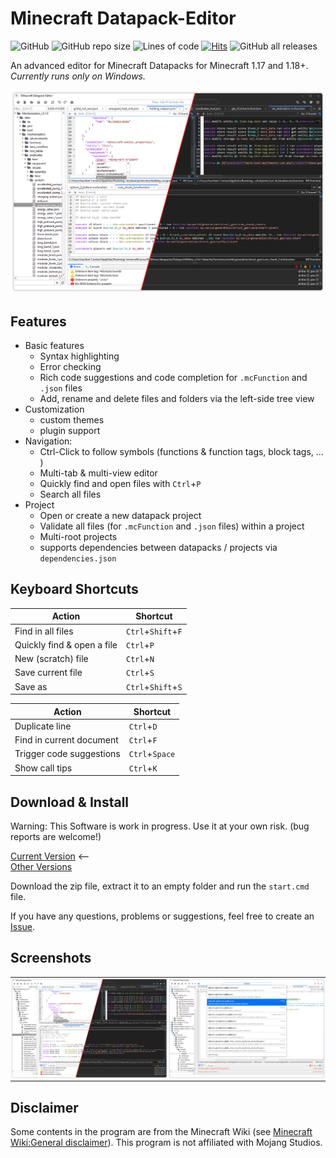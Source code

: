 

# Minecraft Datapack-Editor
![GitHub](https://img.shields.io/github/license/JoachimCoenen/Datapack-Editor)
![GitHub repo size](https://img.shields.io/github/repo-size/JoachimCoenen/Datapack-Editor?color=0072FF)
![Lines of code](https://img.shields.io/tokei/lines/github/JoachimCoenen/Datapack-Editor?color=0072FF)
[![Hits](https://hits.seeyoufarm.com/api/count/incr/badge.svg?url=https%3A%2F%2Fgithub.com%2FJoachimCoenen%2FDatapack-Editor&count_bg=%230072FF&title_bg=%23555555&icon=&icon_color=%23E7E7E7&title=hits&edge_flat=false)](https://hits.seeyoufarm.com)
![GitHub all releases](https://img.shields.io/github/downloads/JoachimCoenen/Datapack-Editor)

An advanced editor for Minecraft Datapacks for Minecraft 1.17 and 1.18+. _Currently runs only on Windows._

![MainWindow1_IMG][MainWindow1_IMG]


## Features
- Basic features
  - Syntax highlighting 
  - Error checking
  - Rich code suggestions and code completion for `.mcFunction` and `.json` files
  - Add, rename and delete files and folders via the left-side tree view
- Customization
  - custom themes
  - plugin support
- Navigation:
  - Ctrl-Click to follow symbols (functions & function tags, block tags, ... )
  - Multi-tab & multi-view editor
  - Quickly find and open files with `Ctrl`+`P`
  - Search all files
- Project
  - Open or create a new datapack project
  - Validate all files (for `.mcFunction` and `.json` files) within a project
  - Multi-root projects
  - supports dependencies between datapacks / projects via `dependencies.json`


## Keyboard Shortcuts

| Action | Shortcut |
| ------------- | ------------- |
| Find in all files | `Ctrl`+`Shift`+`F` |
| Quickly find & open a file | `Ctrl`+`P` |
| New (scratch) file | `Ctrl`+`N` |
| Save current file | `Ctrl`+`S` |
| Save as | `Ctrl`+`Shift`+`S` |

| Action | Shortcut |
| ------------- | ------------- |
| Duplicate line | `Ctrl`+`D` |
| Find in current document | `Ctrl`+`F` |
| Trigger code suggestions | `Ctrl`+`Space` |
| Show call tips | `Ctrl`+`K` |


## Download & Install

Warning: This Software is work in progress. Use it at your own risk. (bug reports are welcome!)

[Current Version][DownloadLatest_LINK] <--  
[Other Versions][Releases_LINK]

Download the zip file, extract it to an empty folder and run the `start.cmd` file.

If you have any questions, problems or suggestions, feel free to create an [Issue][NewIssue_LINK]. 

## Screenshots 
<table style="width:100%;border-spacing:0px">
  <tr style="padding:0px">
    <td style="padding:0px"> <img src="screenshots/mainWindow.png" alt="Main Window" style="width:width;height:height;"> </td>
    <td style="padding:0px"> <img src="screenshots/quickFind.png" alt="Quickly find and open a file" style="width:width;height:height;"> </td>
  </tr>
</table>


## Disclaimer
Some contents in the program are from the Minecraft Wiki (see [Minecraft Wiki:General disclaimer][MCWikiGeneralDisclaimer_LINK]).
This program is not affiliated with Mojang Studios.




[MainWindow1_IMG]:    screenshots/mainWindow.png    "Main Window"
[QuickFind_IMG]:      screenshots/quickFind.png     "Quick Find"

[MCWikiGeneralDisclaimer_LINK]:  https://minecraft.wiki/w/Minecraft_Wiki:General_disclaimer "Minecraft Wiki:General disclaimer"

[Releases_LINK]:                 https://github.com/JoachimCoenen/Datapack-Editor/releases "Datapack-Editor/releases"
[DownloadLatest_LINK]:           https://github.com/JoachimCoenen/Datapack-Editor/releases/latest  "latest"
[NewIssue_LINK]:                 https://github.com/JoachimCoenen/Datapack-Editor/issues/new  "New issue"

